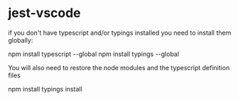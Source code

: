 # jest-vscode

if you don't have typescript and/or typings installed you need to install them globally:

npm install typescript --global
npm install typings --global

You will also need to restore the node modules and the typescript definition files

npm install
typings install
